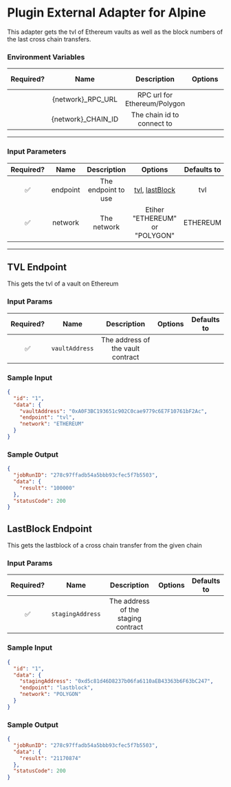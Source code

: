 # Plugin External Adapter for Alpine

This adapter gets the tvl of Ethereum vaults as well as the block numbers of the last cross chain transfers.

### Environment Variables

| Required? |        Name         |         Description          | Options | Defaults to |
| :-------: | :-----------------: | :--------------------------: | :-----: | :---------: |
|           | {network}\_RPC_URL  | RPC url for Ethereum/Polygon |         |             |
|           | {network}\_CHAIN_ID |  The chain id to connect to  |         |             |

---

### Input Parameters

| Required? |   Name   |     Description     |                        Options                         | Defaults to |
| :-------: | :------: | :-----------------: | :----------------------------------------------------: | :---------: |
|    ✅     | endpoint | The endpoint to use | [tvl](#TVL-Endpoint), [lastBlock](#LastBlock-Endpoint) |     tvl     |
|    ✅     | network  |     The network     |             Etiher "ETHEREUM" or "POLYGON"             |  ETHEREUM   |

---

## TVL Endpoint

This gets the tvl of a vault on Ethereum

### Input Params

| Required? |      Name      |            Description            | Options | Defaults to |
| :-------: | :------------: | :-------------------------------: | :-----: | :---------: |
|    ✅     | `vaultAddress` | The address of the vault contract |         |             |

### Sample Input

```json
{
  "id": "1",
  "data": {
    "vaultAddress": "0xA0F3BC193651c902C0cae9779c6E7F10761bF2Ac",
    "endpoint": "tvl",
    "network": "ETHEREUM"
  }
}
```

### Sample Output

```json
{
  "jobRunID": "278c97ffadb54a5bbb93cfec5f7b5503",
  "data": {
    "result": "100000"
  },
  "statusCode": 200
}
```

## LastBlock Endpoint

This gets the lastblock of a cross chain transfer from the given chain

### Input Params

| Required? |       Name       |             Description             | Options | Defaults to |
| :-------: | :--------------: | :---------------------------------: | :-----: | :---------: |
|    ✅     | `stagingAddress` | The address of the staging contract |         |             |

### Sample Input

```json
{
  "id": "1",
  "data": {
    "stagingAddress": "0xd5c81d46D8237b06fa6110aEB43363b6F63bC247",
    "endpoint": "lastblock",
    "network": "POLYGON"
  }
}
```

### Sample Output

```json
{
  "jobRunID": "278c97ffadb54a5bbb93cfec5f7b5503",
  "data": {
    "result": "21170874"
  },
  "statusCode": 200
}
```
